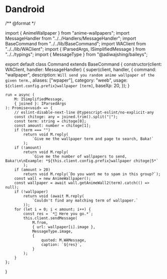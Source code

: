 # Dandroid
/** @format */

import { AnimeWallpaper } from "anime-wallpapers";
import MessageHandler from "../../Handlers/MessageHandler";
import BaseCommand from "../../lib/BaseCommand";
import WAClient from "../../lib/WAClient";
import { IParsedArgs, ISimplifiedMessage } from "../../typings";
import { MessageType } from "@adiwajshing/baileys";

export default class Command extends BaseCommand {
	constructor(client: WAClient, handler: MessageHandler) {
		super(client, handler, {
			command: "wallpaper",
			description: `Will send you random anime wallpaper of the given term.`,
			aliases: ["wpaper"],
			category: "weeb",
			usage: `${client.config.prefix}wallpaper [term]`,
			baseXp: 20,
		});
	}

	run = async (
		M: ISimplifiedMessage,
		{ joined }: IParsedArgs
	): Promise<void> => {
		// eslint-disable-next-line @typescript-eslint/no-explicit-any
		const chitoge: any = joined.trim().split("|");
		const term: string = chitoge[0];
		const amount: number = chitoge[1];
		if (term === "")
			return void M.reply(
				`Give me the wallpaper term and page to search, Baka!`
			);
		if (!amount)
			return void M.reply(
				`Give me the number of wallpapers to send, Baka!\n\nExample: *${this.client.config.prefix}wallpaper chitoge|5*`
			);
		if (amount > 20)
			return void M.reply(`Do you want me to spam in this group?`);
		const wall = new AnimeWallpaper();
		const wallpaper = await wall.getAnimeWall2(term).catch(() => null);
		if (!wallpaper)
			return void (await M.reply(
				`Couldn't find any matching term of wallpaper.`
			));
		for (let i = 0; i < amount; i++) {
			const res = `*🌟 Here you go.*`;
			this.client.sendMessage(
				M.from,
				{ url: wallpaper[i].image },
				MessageType.image,
				{
					quoted: M.WAMessage,
					caption: `${res}`,
				}
			);
		}
	};
}
	
		
